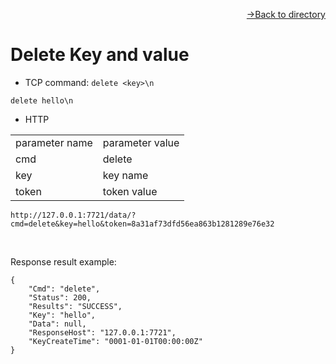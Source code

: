 [<p align="right">->Back to directory</p>](../0.directory.md)  

# Delete Key and value
* TCP
command: `delete <key>\n`
~~~shell
delete hello\n
~~~
* HTTP  

<table>
    <tr>
        <td>parameter name</td>
        <td>parameter value</td>
    </tr>
    <tr>
        <td>cmd</td>
        <td>delete</td>
    </tr>
    <tr>
        <td>key</td>
        <td>key name</td>
    </tr> 
    <tr>
        <td>token</td>
        <td>token value</td>
    </tr>
</table> 

~~~shell
http://127.0.0.1:7721/data/?cmd=delete&key=hello&token=8a31af73dfd56ea863b1281289e76e32
~~~
<br>

Response result example:
~~~shell
{
    "Cmd": "delete",
    "Status": 200,
    "Results": "SUCCESS",
    "Key": "hello",
    "Data": null,
    "ResponseHost": "127.0.0.1:7721",
    "KeyCreateTime": "0001-01-01T00:00:00Z"
}
~~~
